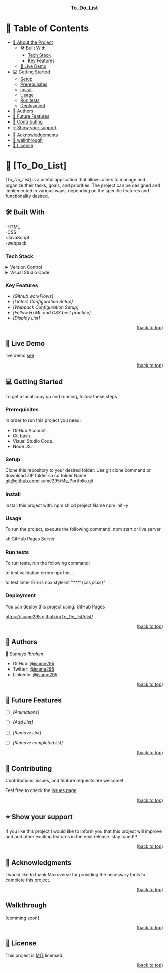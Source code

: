 <a name="readme-top"></a>
<div align="center">
  <h3><b>To_Do_List</b></h3>
</div>

# :green_book: Table of Contents
- [:book: About the Project](#about-project)
  - [:hammer_and_wrench: Built With](#built-with)
    - [Tech Stack](#tech-stack)
    - [Key Features](#key-features)
  - [:rocket: Live Demo](#live-demo)
- [:computer: Getting Started](#getting-started)
  - [Setup](#setup)
  - [Prerequisites](#prerequisites)
  - [Install](#install)
  - [Usage](#usage)
  - [Run tests](#run-tests)
  - [Deployment](#triangular_flag_on_post-deployment)
- [:busts_in_silhouette: Authors](#authors)
- [:telescope: Future Features](#future-features)
- [🤝 Contributing](#contributing)
- [⭐️ Show your support](#support)
- [🙏 Acknowledgements](#acknowledgements)
- [🙏 walkthrough](#walkthrough)
- [:memo: License](#license)

# :book: [To_Do_List] <a name="about-project"></a>
*[To_Do_List]*  is a useful application that allows users to manage and organize their tasks, goals, and priorities. The project can be designed and implemented in various ways, depending on the specific features and functionality desired.

## :hammer_and_wrench: Built With <a name="built-with"></a>
-HTML
<br/>
-CSS
<br/>
-JavaScript
<br/>
-webpack
### Tech Stack <a name="tech-stack"></a>
<details>
  <summary>Version Control</summary>
  <ul>
    <li><a href="https://github.com/">Git Hub</a></li>
  </ul>
</details>
<details>
  <summary>Visual Studio Code</summary>
  <ul>
    <li><a href="https://code.visualstudio.com/">Visual Studio Code</a></li>
  </ul>
</details>

<!-- Features -->
### Key Features <a name="key-features"></a>

- *[Github workFlows]*
- *[Linters Configuration Setup]*
- *[Webpack Configuration Setup]*
- *[Follow HTML and CSS best practice]*
- *[Display List]*
 




<p align="right">(<a href="#readme-top">back to top</a>)</p>

<!-- LIVE DEMO -->
## :rocket: Live Demo <a name="live-demo"></a>
  live demo [see](https://isume295.github.io/To_Do_list/dist/)
<p align="right">(<a href="#readme-top">back to top</a>)</p>

<!-- GETTING STARTED -->
## 💻 Getting Started <a name="getting-started"></a>
To get a local copy up and running, follow these steps.

### Prerequisites
In order to run this project you need:
- GitHub Account.
- Git bash.
- Visual Studio Code.
- Node JS.

### Setup
Clone this repository to your desired folder:
Use git clone command or download ZIP folder
sh
  cd folder Name 
git@github.com:isume295/My_Portfolio.git

### Install
Install this project with:
npm
sh
  cd project Name
  npm init -y

### Usage
To run the project, execute the following command:
npm start or live server

sh
  GitHub Pages Server

### Run tests
To run tests, run the following command:
 
 to test validation errors
 npx hint . 
 
 to test linter Errors
 npx stylelint "**/*.{css,scss}"

### Deployment
You can deploy this project using:
GitHub Pages

https://isume295.github.io/To_Do_list/dist/

<p align="right">(<a href="#readme-top">back to top</a>)</p>

<!-- AUTHORS -->
## :busts_in_silhouette: Authors <a name="authors"></a>

:bust_in_silhouette: *Sumeya Ibrahim*

- GitHub: [@isume295](https://github.com/isume295/)
- Twitter: [@isume295](https://twitter.com/isume295)
- LinkedIn: [@isume295](https://www.linkedin.com/in/sumeya-ibrahim-109002232)

<p align="right">(<a href="#readme-top">back to top</a>)</p>

<!-- FUTURE FEATURES -->
## :telescope: Future Features <a name="future-features"></a>

- [ ] *[Animations]*
- [ ] *[Add List]*
- [ ] *[Remove List]*
- [ ] *[Remove completed list]*



<p align="right">(<a href="#readme-top">back to top</a>)</p>

<!-- CONTRIBUTING -->

## 🤝 Contributing <a name="contributing"></a>

Contributions, issues, and feature requests are welcome!

Feel free to check the [issues page](https://github.com/isume295/To_Do_List/issues).

<p align="right">(<a href="#readme-top">back to top</a>)</p>

<!-- SUPPORT -->

## ⭐️ Show your support <a name="support"></a>

If you like this project I would like to inform you that this project will improve and add other exciting features in the next release. stay tuned!!!

<p align="right">(<a href="#readme-top">back to top</a>)</p>

<!-- ACKNOWLEDGEMENTS -->

## 🙏 Acknowledgments <a name="acknowledgements"></a>

I would like to thank Microverse for providing the necessary tools to complete this project.

<p align="right">(<a href="#readme-top">back to top</a>)</p>

<!-- walkthrough -->

##  Walkthrough <a name="walkthrough"></a>

 [comming soon]

<p align="right">(<a href="#readme-top">back to top</a>)</p>



<!-- LICENSE -->

## :memo: License <a name="license"></a>
This project is [MIT](./LICENSE) licensed.
<p align="right">(<a href="#readme-top">back to top</a>)</p>

